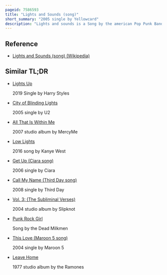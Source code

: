 ```yaml
---
pageid: 7586593
title: "Lights and Sounds (song)"
short_summary: "2005 single by Yellowcard"
description: "Lights and sounds is a Song by the american Pop Punk Band Yellowcard. The Song was written collaboratively by all the Band Members for their fifth Album, Lights and Sounds. The Track is built around a Guitar Riff which is then followed by a repetitive Drum Beat then followed by a Roaring Guitar Sound. The Lyrics are based on the Band coping with the Success they experienced when writing Songs for their second Album. It is also based on how they have aged in the Process. 'Lights and Sounds' also goes with what Vocalist Ryan Key described as when he was preoccupied with making the Album."
---
```


## Reference

- [Lights and Sounds (song) (Wikipedia)](https://en.wikipedia.org/?curid=7586593)

## Similar TL;DR

- [Lights Up](/tldr/en/lights-up)

  2019 Single by Harry Styles

- [City of Blinding Lights](/tldr/en/city-of-blinding-lights)

  2005 single by U2

- [All That Is Within Me](/tldr/en/all-that-is-within-me)

  2007 studio album by MercyMe

- [Low Lights](/tldr/en/low-lights)

  2016 song by Kanye West

- [Get Up (Ciara song)](/tldr/en/get-up-ciara-song)

  2006 single by Ciara

- [Call My Name (Third Day song)](/tldr/en/call-my-name-third-day-song)

  2008 single by Third Day

- [Vol. 3: (The Subliminal Verses)](/tldr/en/vol-3-the-subliminal-verses)

  2004 studio album by Slipknot

- [Punk Rock Girl](/tldr/en/punk-rock-girl)

  Song by the Dead Milkmen

- [This Love (Maroon 5 song)](/tldr/en/this-love-maroon-5-song)

  2004 single by Maroon 5

- [Leave Home](/tldr/en/leave-home)

  1977 studio album by the Ramones
